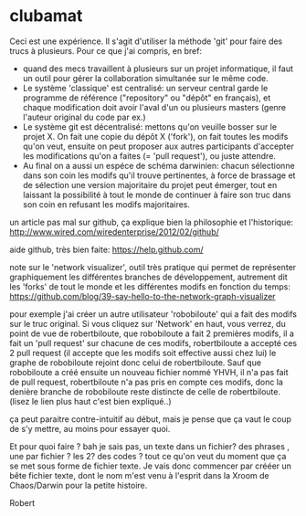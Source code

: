 clubamat
========

Ceci est une expérience.
Il s'agit d'utiliser la méthode 'git' pour faire des trucs à plusieurs.
Pour ce que j'ai compris, en bref:
- quand des mecs travaillent à plusieurs sur un projet informatique, 
il faut un outil pour gérer la collaboration simultanée sur le même code.
- Le système 'classique' est centralisé: un serveur central garde le programme de référence 
("repository" ou "dépôt" en français), et chaque modification doit avoir l'aval d'un ou plusieurs masters 
(genre l'auteur original du code par ex.)
- Le système git est décentralisé: mettons qu'on veuille bosser sur le projet X. On fait une copie du dépôt X ('fork'), 
on fait toutes les modifs qu'on veut, ensuite on peut proposer aux autres participants d'accepter les modifications 
qu'on a faites (= 'pull request'), ou juste attendre.
- Au final on a aussi un espéce de schéma darwinien: chacun sélectionne dans son coin les modifs qu'il trouve
pertinentes, à force de brassage et de sélection une version majoritaire du projet peut émerger, tout en laissant la 
possibilité à tout le monde de continuer à faire son truc dans son coin en refusant les modifs majoritaires.

un article pas mal sur github, ça explique bien la philosophie et l'historique:
http://www.wired.com/wiredenterprise/2012/02/github/

aide github, très bien faite:
https://help.github.com/

note sur le 'network visualizer', outil très pratique qui permet de représenter graphiquement les différentes branches 
de développement, autrement dit les 'forks' de tout le monde et les différentes modifs en fonction du temps:
https://github.com/blog/39-say-hello-to-the-network-graph-visualizer

pour exemple j'ai créer un autre utilisateur 'robobiloute' qui a fait des modifs sur le truc original.
Si vous cliquez sur 'Network' en haut, vous verrez, du point de vue de robertbiloute, que robobiloute a fait 2 premières 
modifs, il a fait un 'pull request' sur chacune de ces modifs, robertbiloute a accepté ces 2 pull request 
(il accepte que les modifs soit effective aussi chez lui) le graphe de robobiloute rejoint donc celui de robertbiloute.
Sauf que robobiloute a créé ensuite un nouveau fichier nommé YHVH, il n'a pas fait de pull request, robertbiloute 
n'a pas pris en compte ces modifs, donc la denière branche de robobiloute reste distincte de celle de robertbiloute.
(lisez le lien plus haut c'est bien expliqué..)

ça peut paraitre contre-intuitif au début, mais je pense que ça vaut le coup de s'y mettre, au moins pour essayer quoi.

Et pour quoi faire ? 
bah je sais pas, un texte dans un fichier? des phrases , une par fichier ? les 2? des codes ? 
tout ce qu'on veut du moment que ça se met sous forme de fichier texte.
Je vais donc commencer par crééer un bête fichier texte, dont le nom m'est venu à l'esprit dans la Xroom de Chaos/Darwin 
pour la petite histoire.

Robert
